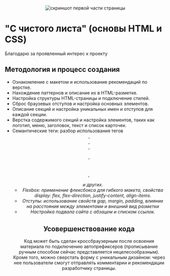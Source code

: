 <div align="center">
  <img src="https://i.ibb.co/6RZzP2k/2024-01-15-22-30-11.png" alt="скриншот первой части страницы" border="0">
</div>

# "С чистого листа" (основы HTML и CSS)
Благодарю за проявленный интерес к проекту 
## Методология и процесс создания
- Ознакомление с макетом и использование рекомендаций по верстке.
- Нахождение паттернов и описание их в HTML-разметке.
- Настройка структуры HTML-страницы и подключение стилей.
- Сброс браузевых отступов и настройка основных элементов.
- Описание секций и настройка уникальных имен и отступов для каждой секции.
- Верстка содержимого секций и настройка элементов, таких как логотип, меню, заголовок, текст и список карточек.
- Семантические теги: разбор использования тегов <header>, <main>, <footer>, <p>, <h1> <h6>, <ul> и других.
- Flexbox: применение флексбокса для гибкого макета, свойства display: flex, flex-direction, justify-content, align-items.
- Отступы: использование свойств gap, margin, padding, влияние на расстояния между элементами и внешний вид разметки
- Настройка подвала сайта с абзацем и списком ссылок.
## Усовершенствование кода
Код может быть сделан кроссбраузерным после освоения материала по подключению автопрефиксеров (прописывание ручным способом сейчас представляется нецелесообразным). Кроме того, можно сверстать форму с уникальным дизайном: через нее пользователи смогут отправлять комментарии и рекомендации разработчику страницы.


